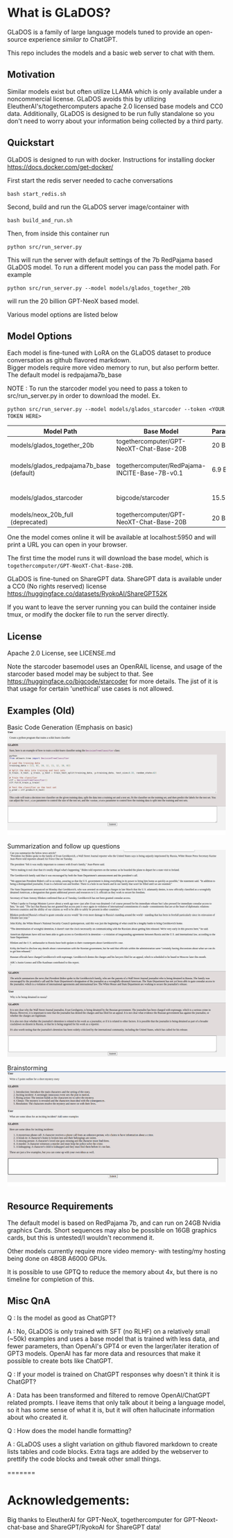 # What is GLaDOS?
GLaDOS is a family of large language models tuned to provide an open-source experience _similar_ _to_ ChatGPT. 

This repo includes the models and a basic web server to chat with them.

## Motivation
Similar models exist but often utilize LLAMA which is only available under a noncommercial license. GLaDOS avoids this by utilizing EleutherAI's/togethercomputers apache 2.0 licensed base models and CC0 data.
Additionally, GLaDOS is designed to be run fully standalone so you don't need to worry about your information being collected by a third party.

## Quickstart

GLaDOS is designed to run with docker. Instructions for installing docker https://docs.docker.com/get-docker/

First start the redis server needed to cache conversations
```
bash start_redis.sh
```
Second, build and run the GLaDOS server image/container with

```
bash build_and_run.sh
```

Then, from inside this container run 
```
python src/run_server.py
```
This will run the server with default settings of the 7b RedPajama based GLaDOS model.
To run a different model you can pass the model path. For example
```
python src/run_server.py --model models/glados_together_20b
```
will run the 20 billion GPT-NeoX based model.

Various model options are listed below

## Model Options
Each model is fine-tuned with LoRA on the GLaDOS dataset to produce conversation as github flavored markdown.\
Bigger models require more video memory to run, but also perform better.\
The default model is redpajama7b_base

NOTE : To run the starcoder model you need to pass a token to src/run_server.py in order to download the model.
Ex.
```
python src/run_server.py --model models/glados_starcoder --token <YOUR TOKEN HERE>
```

| Model Path | Base Model | Parameters | License | Strengths |
| ----- | --- | --- | --- | --- |
| models/glados_together_20b | togethercomputer/GPT-NeoXT-Chat-Base-20B | 20 Billion | Apache 2.0 | Best Overall Performance |
| models/glados_redpajama7b_base (default) | togethercomputer/RedPajama-INCITE-Base-7B-v0.1 | 6.9 Billion | Apache 2.0 | Most resource efficient with good performance. (Default) |
| models/glados_starcoder | bigcode/starcoder | 15.5 Billion | BigCode OpenRAIL-M v1 | Best code & related performance |
| models/neox_20b_full (deprecated) | togethercomputer/GPT-NeoXT-Chat-Base-20B | 20 Billion | Apache 2.0 | Old version of glados_together_20b |

One the model comes online it will be available at localhost:5950 and will print a URL you can open in your browser.

The first time the model runs it will download the base model, which is `togethercomputer/GPT-NeoXT-Chat-Base-20B`.

GLaDOS is fine-tuned on ShareGPT data. ShareGPT data is available under a CC0 (No rights reserved) license https://huggingface.co/datasets/RyokoAI/ShareGPT52K

If you want to leave the server running you can build the container inside tmux, or modify the docker file to run the server directly.

## License
Apache 2.0 License, see LICENSE.md

Note the starcoder basemodel uses an OpenRAIL license, and usage of the starcoder based model may be subject to that.
See https://huggingface.co/bigcode/starcoder for more details. The jist of it is that usage for certain 'unethical' use cases is not allowed.

## Examples (Old)
Basic Code Generation (Emphasis on basic)
![code example](images/code_generation_example.png)

Summarization and follow up questions
![follow up questions](images/follow_up_questions.png)

Brainstorming
![brainstorming example](images/mystery.png)

## Resource Requirements
The default model is based on RedPajama 7b, and can run on 24GB Nvidia graphics Cards. Short sequences may also be possible on 16GB graphics cards, but this is untested/I wouldn't recommend it.

Other models currently require more video memory- with testing/my hosting being done on 48GB A6000 GPUs.

It is possible to use GPTQ to reduce the memory about 4x, but there is no timeline for completion of this.

## Misc QnA

Q : Is the model as good as ChatGPT?

A : No, GLaDOS is only trained with SFT (no RLHF) on a relatively small (~50k) examples and uses a base model that is trained with less data, and fewer parameters, than OpenAI's GPT4 or even the larger/later iteration of GPT3 models. OpenAI has far more data and resources that make it possible to create bots like ChatGPT.

Q : If your model is trained on ChatGPT responses why doesn't it think it is ChatGPT?

A : Data has been transformed and filtered to remove OpenAI/ChatGPT related prompts. I leave items that only talk about it being a language model, so it has some sense of what it is, but it will often hallucinate information about who created it.

Q : How does the model handle formatting?

A : GLaDOS uses a slight variation on github flavored markdown to create lists tables and code blocks. Extra tags are added by the webserver to prettify the code blocks and tweak other small things.


=======
# Acknowledgements:

Big thanks to EleutherAI for GPT-NeoX, togethercomputer for GPT-Neoxt-chat-base and ShareGPT/RyokoAI for ShareGPT data!
